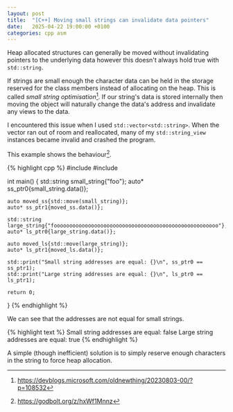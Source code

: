 ```yaml
---
layout: post
title:  "[C++] Moving small strings can invalidate data pointers"
date:   2025-04-22 19:00:00 +0100
categories: cpp asm
---
```


Heap allocated structures can generally be moved without invalidating pointers to the underlying data however this doesn't always hold true with `std::string`.

If strings are small enough the character data can be held in the storage reserved for the class members instead of allocating on the heap.
This is called _small string optimisation_[^2].
If our string's data is stored internally then moving the object will naturally change the data's address and invalidate any views to the data.

I encountered this issue when I used `std::vector<std::string>`.
When the vector ran out of room and reallocated, many of my `std::string_view` instances became invalid and crashed the program.

This example shows the behaviour[^1].

{% highlight cpp %}
#include <print>
#include <string>

int main() {
    std::string small_string{"foo"};
    auto* ss_ptr0{small_string.data()};

    auto moved_ss{std::move(small_string)};
    auto* ss_ptr1{moved_ss.data()};

    std::string large_string{"fooooooooooooooooooooooooooooooooooooooooooooooooooooo"};
    auto* ls_ptr0{large_string.data()};

    auto moved_ls{std::move(large_string)};
    auto* ls_ptr1{moved_ls.data()};

    std::print("Small string addresses are equal: {}\n", ss_ptr0 == ss_ptr1);
    std::print("Large string addresses are equal: {}\n", ls_ptr0 == ls_ptr1);

    return 0;
}
{% endhighlight %}

We can see that the addresses are not equal for small strings.

{% highlight text %}
Small string addresses are equal: false
Large string addresses are equal: true
{% endhighlight %}

A simple (though inefficient) solution is to simply reserve enough characters in the string to force heap allocation.

[^1]: <https://godbolt.org/z/hxWf1Mnnz>
[^2]: <https://devblogs.microsoft.com/oldnewthing/20230803-00/?p=108532>